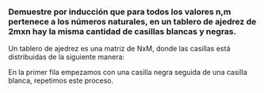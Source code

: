 ### Demuestre por inducción que para todos los valores n,m pertenece a los números naturales, en un tablero de ajedrez de 2mxn hay la misma cantidad de casillas blancas y negras.

 

Un tablero de ajedrez es una matriz de NxM, donde las casillas está distribuidas de la siguiente manera:

En la primer fila empezamos con una casilla negra seguida de una casilla blanca, repetimos este proceso.

 